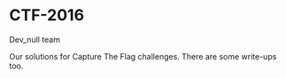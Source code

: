 # CTF-2016

Dev_null team

Our solutions for Capture The Flag challenges.
There are some write-ups too.


